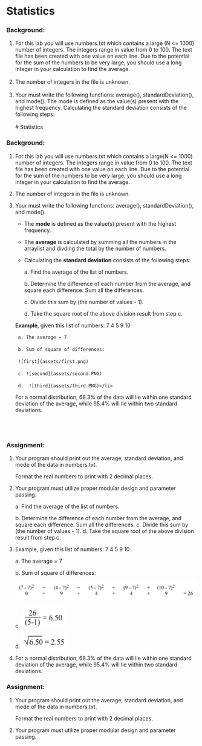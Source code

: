 # Statistics


### Background: 
1. For this lab you will use numbers.txt which contains a large (N <= 1000) 
number of integers. The integers range in value from 0 to 100. The text file has been created with one value on each line. Due to the potential for the sum of the numbers to be very large, you should use a long integer in your calculation to find the average.
<br></br>
3. The number of integers in the file is unknown.
   <br></br>
4. Your must write the following functions: average(), standardDeviation(), and mode().  The mode is defined as the value(s) present with the highest frequency. Calculating the standard deviation consists of the following steps:
<br></br># Statistics


### Background: 
1. For this lab you will use numbers.txt which contains a large(N <= 1000) number of integers. The integers range in value from 0 to 100. The text file has been created with one value on each line. Due to the potential for the sum of the numbers to be very large, you should use a long integer in your calculation to find the average.

2. The number of integers in the file is unknown.

3. Your must write the following functions: average(), standardDeviation(), and mode().  

	- The **mode** is defined as the value(s) present with the highest frequency. 
	- The **average** is calculated by summing all the numbers in the arraylist and divding the total by the number of numbers.
	- Calculating the **standard deviation** consists of the following steps:

		a. Find the average of the list of numbers. 

		b. Determine the difference of each number from the average, and square each difference. Sum all the differences. 
		
		c. Divide this sum by (the number of values - 1). 
		
		d. Take the square root of the above division result from step c. 

	**Example**, given this list of numbers: 7 4 5 9 10
   
		a. The average = 7 

		b. Sum of square of differences: 

   		![first](assets/first.png)

		c. ![second](assets/second.PNG)

		d.  ![third](assets/third.PNG)</li>

	For a normal distribution, 68.3% of the data will lie within one standard deviation of the average, while 95.4% will lie within two standard deviations. 
   <br></br>
    <br></br>
### Assignment: 
1. Your program should print out the average, standard deviation, and mode of the data in numbers.txt.  

	Format the real numbers to print with 2 decimal places. 

2. Your program must utilize proper modular design and parameter passing. 

  
  

	a. Find the average of the list of numbers. </li>
	b. Determine the difference of each number from the average, and square each 
difference. Sum all the differences. </li>
	c. Divide this sum by (the number of values - 1). </li>
	d. Take the square root of the above division result from step c. </li>

5. Example, given this list of numbers: 7 4 5 9 10
   
	a. The average = 7 </li>
	b. Sum of square of differences: 

   ![first](assets/first.png)



	c. ![second](assets/second.PNG)

	d.  ![third](assets/third.PNG)</li>

7. For a normal distribution, 68.3% of the data will lie within one standard deviation of the 
average, while 95.4% will lie within two standard deviations. 

### Assignment: 
1. Your program should print out the average, standard deviation, and mode of the data in numbers.txt.  

	Format the real numbers to print with 2 decimal places. 

2. Your program must utilize proper modular design and parameter passing. 

  
  
